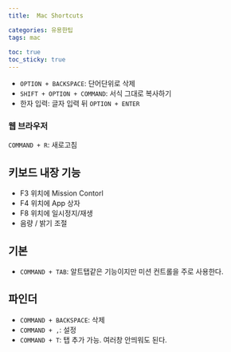 ```yaml
---
title:  Mac Shortcuts

categories: 유용한팁 
tags: mac
 
toc: true
toc_sticky: true
---
```


  
- `OPTION + BACKSPACE`: 단어단위로 삭제  
- `SHIFT + OPTION + COMMAND`: 서식 그대로 복사하기  
- 한자 입력: 글자 입력 뒤 `OPTION + ENTER`  
  
### 웹 브라우저  
`COMMAND + R`: 새로고침  
  
## 키보드 내장 기능  
- F3 위치에 Mission Contorl  
- F4 위치에 App 상자  
- F8 위치에 일시정지/재생  
- 음량 / 밝기 조절  
  
## 기본  
- `COMMAND + TAB`: 알트탭같은 기능이지만 미션 컨트롤을 주로 사용한다.  
  
## 파인더  
- `COMMAND + BACKSPACE`: 삭제  
- `COMMAND + ,`: 설정  
- `COMMAND + T`: 탭 추가 가능. 여러창 안띄워도 된다.  
